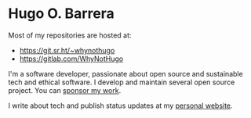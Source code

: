# Hugo O. Barrera

Most of my repositories are hosted at:

- https://git.sr.ht/~whynothugo
- https://gitlab.com/WhyNotHugo

I'm a software developer, passionate about open source and sustainable tech and
ethical software. I develop and maintain several open source project. You can
[sponsor my work](https://whynothugo.nl/sponsor/).

I write about tech and publish status updates at my [personal
website](https://whynothugo.nl/).
